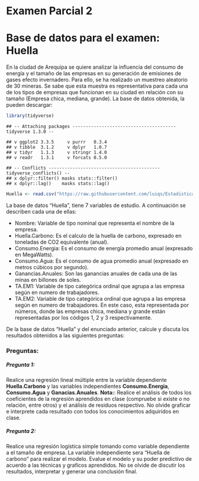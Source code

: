 Examen Parcial 2
================

# Base de datos para el examen: Huella

En la ciudad de Arequipa se quiere analizar la influencia del consumo de
energía y el tamaño de las empresas en su generación de emisiones de
gases efecto invernadero. Para ello, se ha realizado un muestreo
aleatorio de 30 mineras. Se sabe que esta muestra es representativa para
cada una de los tipos de empresas que funcionan en su ciudad en relación
con su tamaño (Empresa chica, mediana, grande). La base de datos
obtenida, la pueden descargar:

``` r
library(tidyverse)
```

    ## -- Attaching packages --------------------------------------- tidyverse 1.3.0 --

    ## v ggplot2 3.3.5     v purrr   0.3.4
    ## v tibble  3.1.2     v dplyr   1.0.7
    ## v tidyr   1.1.3     v stringr 1.4.0
    ## v readr   1.3.1     v forcats 0.5.0

    ## -- Conflicts ------------------------------------------ tidyverse_conflicts() --
    ## x dplyr::filter() masks stats::filter()
    ## x dplyr::lag()    masks stats::lag()

``` r
Huella <- read.csv("https://raw.githubusercontent.com/luiqs/Estadistica-Aplicada/main/PDB/Huella.csv")
```

La base de datos “Huella”, tiene 7 variables de estudio. A continuación
se describen cada una de ellas:

-   Nombre: Variable de tipo nominal que representa el nombre de la
    empresa.
-   Huella.Carbono: Es el calculo de la huella de carbono, expresado en
    toneladas de CO2 equivalente (anual).
-   Consumo.Energia: Es el consumo de energía promedio anual (expresado
    en MegaWatts).
-   Consumo.Agua: Es el consumo de agua promedio anual (expresado en
    metros cúbicos por segundo).
-   Ganancias.Anuales: Son las ganancias anuales de cada una de las
    minas en billones de soles.
-   TA.EM1: Variable de tipo categórica ordinal que agrupa a las empresa
    según en numero de trabajadores.
-   TA.EM2: Variable de tipo categórica ordinal que agrupa a las empresa
    según en numero de trabajadores. En este caso, esta representada por
    números, donde las empresas chica, mediana y grande están
    representadas por los códigos 1, 2 y 3 respectivamente.

De la base de datos “Huella” y del enunciado anterior, calcule y discuta
los resultados obtenidos a las siguientes preguntas:

### Preguntas:

##### Pregunta 1:

Realice una regresión lineal múltiple entre la variable dependiente
**Huella.Carbono** y las variables independientes **Consumo.Energia**,
**Consumo.Agua** y **Ganacias.Anuales**. **Nota:**: Realice el análisis
de todos los coeficientes de la regresión aprendidos en clase (compruebe
si existe o no relación, entre otros) y el análisis de residuos
respectivo. No olvide graficar e interprete cada resultado con todos los
conocimientos adquiridos en clase.

##### Pregunta 2:

Realice una regresión logística simple tomando como variable dependiente
a el tamaño de empresa. La variable independiente sera “Huella de
carbono” para realizar el modelo. Evalue el modelo y su poder predictivo
de acuerdo a las técnicas y graficos aprendidos. No se olvide de
discutir los resultados, interpretar y generar una conclusión final.
